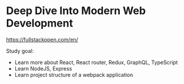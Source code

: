 # Deep Dive Into Modern Web Development

https://fullstackopen.com/en/

Study goal:

* Learn more about React, React router, Redux, GraphQL, TypeScript
* Learn NodeJS, Express
* Learn project structure of a webpack application

